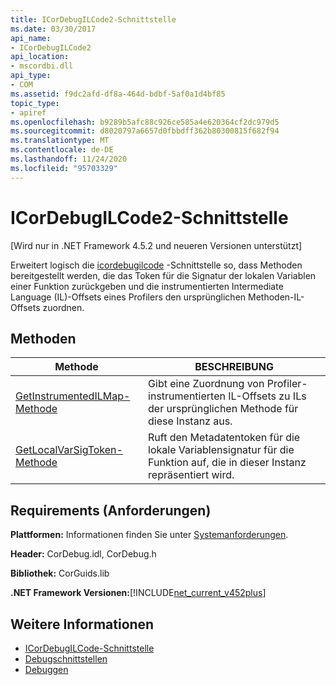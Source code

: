 ```yaml
---
title: ICorDebugILCode2-Schnittstelle
ms.date: 03/30/2017
api_name:
- ICorDebugILCode2
api_location:
- mscordbi.dll
api_type:
- COM
ms.assetid: f9dc2afd-df8a-464d-bdbf-5af0a1d4bf85
topic_type:
- apiref
ms.openlocfilehash: b9289b5afc88c926ce585a4e620364cf2dc979d5
ms.sourcegitcommit: d8020797a6657d0fbbdff362b80300815f682f94
ms.translationtype: MT
ms.contentlocale: de-DE
ms.lasthandoff: 11/24/2020
ms.locfileid: "95703329"
---
```

# <a name="icordebugilcode2-interface"></a>ICorDebugILCode2-Schnittstelle

[Wird nur in .NET Framework 4.5.2 und neueren Versionen unterstützt]  
  
 Erweitert logisch die [icordebugilcode](icordebugilcode-interface.md) -Schnittstelle so, dass Methoden bereitgestellt werden, die das Token für die Signatur der lokalen Variablen einer Funktion zurückgeben und die instrumentierten Intermediate Language (IL)-Offsets eines Profilers den ursprünglichen Methoden-IL-Offsets zuordnen.  
  
## <a name="methods"></a>Methoden  
  
|Methode|BESCHREIBUNG|  
|------------|-----------------|  
|[GetInstrumentedILMap-Methode](icordebugilcode2-getinstrumentedilmap-method.md)|Gibt eine Zuordnung von Profiler-instrumentierten IL-Offsets zu ILs der ursprünglichen Methode für diese Instanz aus.|  
|[GetLocalVarSigToken-Methode](icordebugilcode2-getlocalvarsigtoken-method.md)|Ruft den Metadatentoken für die lokale Variablensignatur für die Funktion auf, die in dieser Instanz repräsentiert wird.|  
  
## <a name="requirements"></a>Requirements (Anforderungen)  

 **Plattformen:** Informationen finden Sie unter [Systemanforderungen](../../get-started/system-requirements.md).  
  
 **Header:** CorDebug.idl, CorDebug.h  
  
 **Bibliothek:** CorGuids.lib  
  
 **.NET Framework Versionen:**[!INCLUDE[net_current_v452plus](../../../../includes/net-current-v452plus-md.md)]  
  
## <a name="see-also"></a>Weitere Informationen

- [ICorDebugILCode-Schnittstelle](icordebugilcode-interface.md)
- [Debugschnittstellen](debugging-interfaces.md)
- [Debuggen](index.md)

